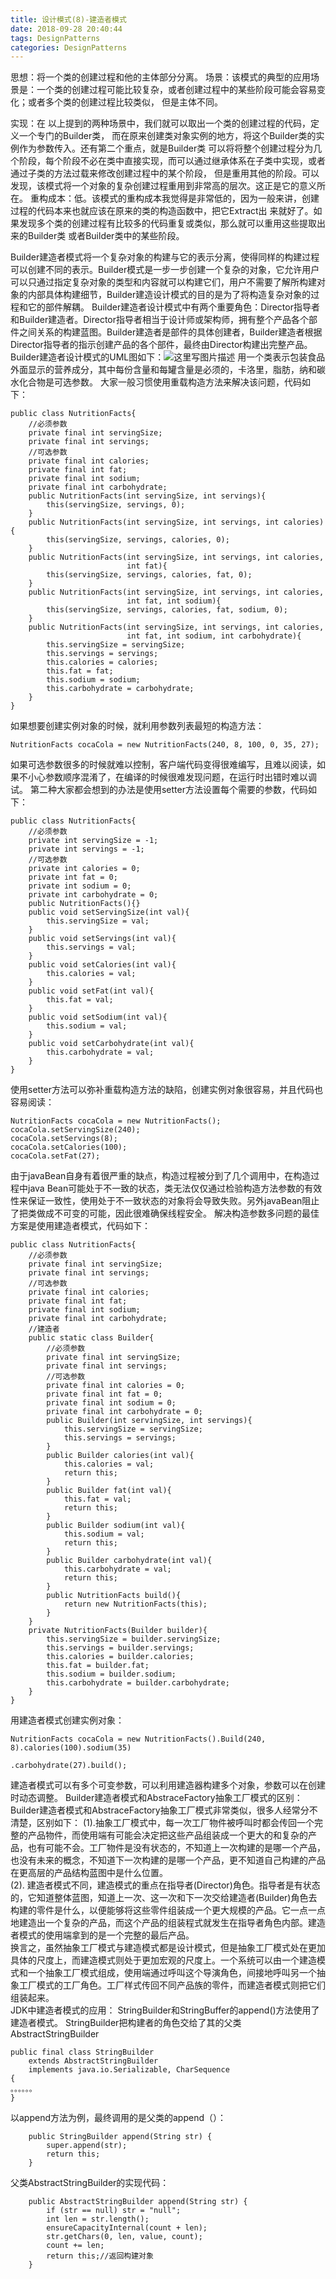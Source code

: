 ```yaml
---
title: 设计模式(8)-建造者模式
date: 2018-09-28 20:40:44
tags: DesignPatterns
categories: DesignPatterns
---
```


思想：将一个类的创建过程和他的主体部分分离。
场景：该模式的典型的应用场景是：一个类的创建过程可能比较复杂，或者创建过程中的某些阶段可能会容易变化；或者多个类的创建过程比较类似， 但是主体不同。
<!-- more -->
实现：在 以上提到的两种场景中，我们就可以取出一个类的创建过程的代码，定义一个专门的Builder类， 而在原来创建类对象实例的地方，将这个Builder类的实例作为参数传入。还有第二个重点，就是Builder类 可以将将整个创建过程分为几个阶段，每个阶段不必在类中直接实现，而可以通过继承体系在子类中实现，或者通过子类的方法过载来修改创建过程中的某个阶段， 但是重用其他的阶段。可以发现，该模式将一个对象的复杂创建过程重用到非常高的层次。这正是它的意义所在。
重构成本：低。该模式的重构成本我觉得是非常低的，因为一般来讲，创建过程的代码本来也就应该在原来的类的构造函数中，把它Extract出 来就好了。如果发现多个类的创建过程有比较多的代码重复或类似，那么就可以重用这些提取出来的Builder类 或者Builder类中的某些阶段。

Builder建造者模式将一个复杂对象的构建与它的表示分离，使得同样的构建过程可以创建不同的表示。Builder模式是一步一步创建一个复杂的对象，它允许用户可以只通过指定复杂对象的类型和内容就可以构建它们，用户不需要了解所构建对象的内部具体构建细节，Builder建造设计模式的目的是为了将构造复杂对象的过程和它的部件解耦。
Builder建造者设计模式中有两个重要角色：Director指导者和Builder建造者。Director指导者相当于设计师或架构师，拥有整个产品各个部件之间关系的构建蓝图。Builder建造者是部件的具体创建者，Builder建造者根据Director指导者的指示创建产品的各个部件，最终由Director构建出完整产品。Builder建造者设计模式的UML图如下：![这里写图片描述](20151031101846683.png)
用一个类表示包装食品外面显示的营养成分，其中每份含量和每罐含量是必须的，卡洛里，脂肪，纳和碳水化合物是可选参数。
大家一般习惯使用重载构造方法来解决该问题，代码如下：

```
public class NutritionFacts{
	//必须参数
	private final int servingSize;
	private final int servings;
	//可选参数
	private final int calories;
	private final int fat;
	private final int sodium;
	private final int carbohydrate;
	public NutritionFacts(int servingSize, int servings){
		this(servingSize, servings, 0);
	}
	public NutritionFacts(int servingSize, int servings, int calories){
		this(servingSize, servings, calories, 0);
	}
	public NutritionFacts(int servingSize, int servings, int calories,
						  int fat){
		this(servingSize, servings, calories, fat, 0);
	}
	public NutritionFacts(int servingSize, int servings, int calories,
						  int fat, int sodium){
		this(servingSize, servings, calories, fat, sodium, 0);
	}
	public NutritionFacts(int servingSize, int servings, int calories,
						  int fat, int sodium, int carbohydrate){
		this.servingSize = servingSize;
		this.servings = servings;
		this.calories = calories;
		this.fat = fat;
		this.sodium = sodium;
		this.carbohydrate = carbohydrate;
	}
}
```
如果想要创建实例对象的时候，就利用参数列表最短的构造方法：

```
NutritionFacts cocaCola = new NutritionFacts(240, 8, 100, 0, 35, 27);
```
如果可选参数很多的时候就难以控制，客户端代码变得很难编写，且难以阅读，如果不小心参数顺序混淆了，在编译的时候很难发现问题，在运行时出错时难以调试。
第二种大家都会想到的办法是使用setter方法设置每个需要的参数，代码如下：

```
public class NutritionFacts{
	//必须参数
	private int servingSize = -1;
	private int servings = -1;
	//可选参数
	private int calories = 0;
	private int fat = 0;
	private int sodium = 0;
	private int carbohydrate = 0;
	public NutritionFacts(){}
	public void setServingSize(int val){
		this.servingSize = val;
	}
	public void setServings(int val){
		this.servings = val;
	}
	public void setCalories(int val){
		this.calories = val;
	}
	public void setFat(int val){
		this.fat = val;
	}
	public void setSodium(int val){
		this.sodium = val;
	}
	public void setCarbohydrate(int val){
		this.carbohydrate = val;
	}
}
```
使用setter方法可以弥补重载构造方法的缺陷，创建实例对象很容易，并且代码也容易阅读：

```
NutritionFacts cocaCola = new NutritionFacts();
cocaCola.setServingSize(240);
cocaCola.setServings(8);
cocaCola.setCalories(100);
cocaCola.setFat(27);
```
由于javaBean自身有着很严重的缺点，构造过程被分到了几个调用中，在构造过程中java Bean可能处于不一致的状态，类无法仅仅通过检验构造方法参数的有效性来保证一致性，使用处于不一致状态的对象将会导致失败。另外javaBean阻止了把类做成不可变的可能，因此很难确保线程安全。
解决构造参数多问题的最佳方案是使用建造者模式，代码如下：

```
public class NutritionFacts{
	//必须参数
	private final int servingSize;
	private final int servings;
	//可选参数
	private final int calories;
	private final int fat;
	private final int sodium;
	private final int carbohydrate;
	//建造者
	public static class Builder{
		//必须参数
		private final int servingSize;
		private final int servings;
		//可选参数
		private final int calories = 0;
		private final int fat = 0;
		private final int sodium = 0;
		private final int carbohydrate = 0;
		public Builder(int servingSize, int servings){
			this.servingSize = servingSize;
			this.servings = servings;
		}
		public Builder calories(int val){
			this.calories = val;
			return this;
		}
		public Builder fat(int val){
			this.fat = val;
			return this;
		}
		public Builder sodium(int val){
			this.sodium = val;
			return this;
		}
		public Builder carbohydrate(int val){
			this.carbohydrate = val;
			return this;
		}
		public NutritionFacts build(){
			return new NutritionFacts(this);
		}
	}
	private NutritionFacts(Builder builder){
		this.servingSize = builder.servingSize;
		this.servings = builder.servings;
		this.calories = builder.calories;
		this.fat = builder.fat;
		this.sodium = builder.sodium;
		this.carbohydrate = builder.carbohydrate;
	}
}
```
用建造者模式创建实例对象：

```
NutritionFacts cocaCola = new NutritionFacts().Build(240, 8).calories(100).sodium(35)
											  .carbohydrate(27).build();
```
建造者模式可以有多个可变参数，可以利用建造器构建多个对象，参数可以在创建时动态调整。
Builder建造者模式和AbstraceFactory抽象工厂模式的区别：
Builder建造者模式和AbstraceFactory抽象工厂模式非常类似，很多人经常分不清楚，区别如下：
(1).抽象工厂模式中，每一次工厂物件被呼叫时都会传回一个完整的产品物件，而使用端有可能会决定把这些产品组装成一个更大的和复杂的产品，也有可能不会。工厂物件是没有状态的，不知道上一次构建的是哪一个产品，也没有未来的概念，不知道下一次构建的是哪一个产品，更不知道自己构建的产品在更高层的产品结构蓝图中是什么位置。   
(2). 建造者模式不同，建造模式的重点在指导者(Director)角色。指导者是有状态的，它知道整体蓝图，知道上一次、这一次和下一次交给建造者(Builder)角色去构建的零件是什么，以便能够将这些零件组装成一个更大规模的产品。它一点一点地建造出一个复杂的产品，而这个产品的组装程式就发生在指导者角色内部。建造者模式的使用端拿到的是一个完整的最后产品。   
 换言之，虽然抽象工厂模式与建造模式都是设计模式，但是抽象工厂模式处在更加具体的尺度上，而建造模式则处于更加宏观的尺度上。一个系统可以由一个建造模式和一个抽象工厂模式组成，使用端通过呼叫这个导演角色，间接地呼叫另一个抽象工厂模式的工厂角色。工厂样式传回不同产品族的零件，而建造者模式则把它们组装起来。  
JDK中建造者模式的应用：
StringBuilder和StringBuffer的append()方法使用了建造者模式。
StringBuilder把构建者的角色交给了其的父类AbstractStringBuilder
```
public final class StringBuilder
    extends AbstractStringBuilder
    implements java.io.Serializable, CharSequence
{
。。。。。。
}
```
以append方法为例，最终调用的是父类的append（）：
```
    public StringBuilder append(String str) {
        super.append(str);
        return this;
    }
```
父类AbstractStringBuilder的实现代码：

```
    public AbstractStringBuilder append(String str) {
        if (str == null) str = "null";
        int len = str.length();
        ensureCapacityInternal(count + len);
        str.getChars(0, len, value, count);
        count += len;
        return this;//返回构建对象
    }
```
